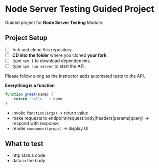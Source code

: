 # Node Server Testing Guided Project

Guided project for **Node Server Testing** Module.

## Project Setup

-  [ ] fork and clone this repository.
-  [ ] **CD into the folder** where you cloned **your fork**.
-  [ ] type `npm i` to download dependencies.
-  [ ] type `npm run server` to start the API.

Please follow along as the instructor adds automated tests to the API.

**Everything is a function**

```js
function greet(name) {
	return 'hello ' + name
}
```

-  invoke `function(args)` -> return value
-  make requests to endpoint(request.body|headers|params|query) -> respond with
   response
-  render `component(props)` -> display UI

## What to test

-  http status code
-  data in the body
